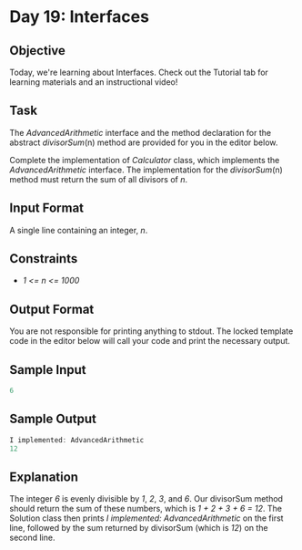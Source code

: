 # Day 19: Interfaces

## Objective

Today, we're learning about Interfaces. Check out the Tutorial tab for learning materials and an instructional video!

## Task

The *AdvancedArithmetic* interface and the method declaration for the abstract *divisorSum*(n) method are provided for you in the editor below.

Complete the implementation of *Calculator* class, which implements the *AdvancedArithmetic* interface. The implementation for the *divisorSum*(n) method must return the sum of all divisors of *n*.

## Input Format

A single line containing an integer, *n*.

## Constraints

* *1 <= n <= 1000*

## Output Format

You are not responsible for printing anything to stdout. The locked template code in the editor below will call your code and print the necessary output.

## Sample Input

```c++
6
```

## Sample Output

```c++
I implemented: AdvancedArithmetic
12
```

## Explanation

The integer *6* is evenly divisible by *1*, *2*, *3*, and *6*. Our divisorSum method should return the sum of these numbers, which is *1 + 2 + 3 + 6 = 12*. The Solution class then prints *I implemented: AdvancedArithmetic* on the first line, followed by the sum returned by divisorSum (which is *12*) on the second line.
